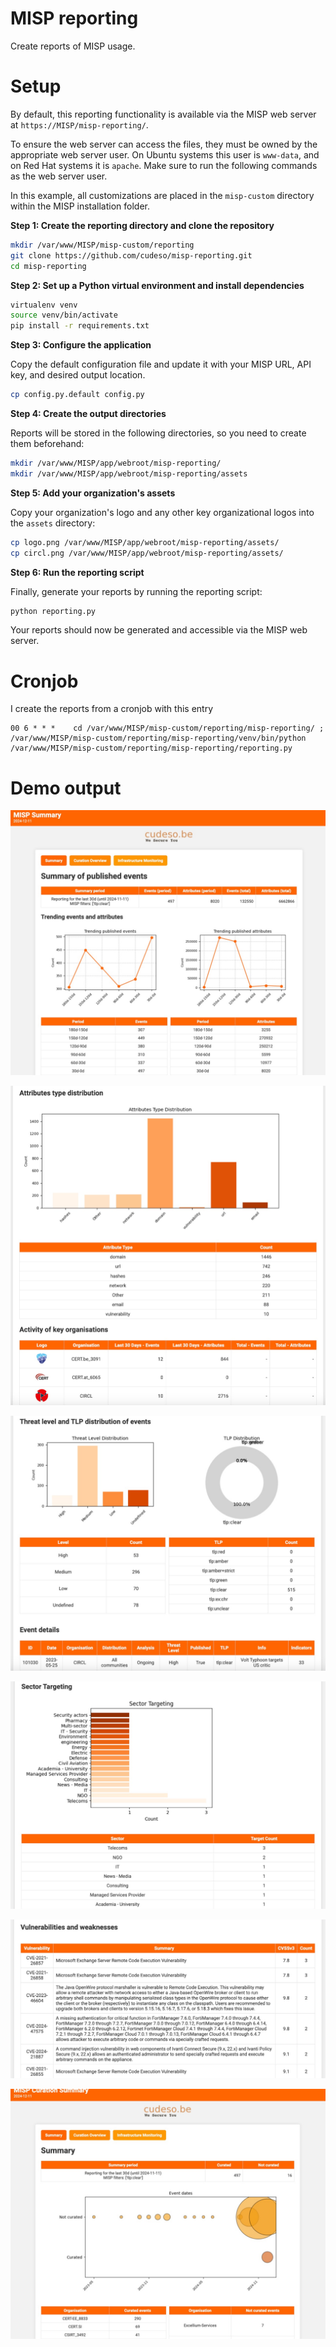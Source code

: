 # MISP reporting

Create reports of MISP usage.

# Setup

By default, this reporting functionality is available via the MISP web server at `https://MISP/misp-reporting/`.

To ensure the web server can access the files, they must be owned by the appropriate web server user. On Ubuntu systems this user is `www-data`, and on Red Hat systems it is `apache`. Make sure to run the following commands as the web server user.

In this example, all customizations are placed in the `misp-custom` directory within the MISP installation folder.

**Step 1: Create the reporting directory and clone the repository**

```bash
mkdir /var/www/MISP/misp-custom/reporting
git clone https://github.com/cudeso/misp-reporting.git
cd misp-reporting
```

**Step 2: Set up a Python virtual environment and install dependencies**

```bash
virtualenv venv
source venv/bin/activate
pip install -r requirements.txt
```

**Step 3: Configure the application**

Copy the default configuration file and update it with your MISP URL, API key, and desired output location.

```bash
cp config.py.default config.py
```

**Step 4: Create the output directories**

Reports will be stored in the following directories, so you need to create them beforehand:

```bash
mkdir /var/www/MISP/app/webroot/misp-reporting/
mkdir /var/www/MISP/app/webroot/misp-reporting/assets
```

**Step 5: Add your organization's assets**

Copy your organization's logo and any other key organizational logos into the `assets` directory:

```bash
cp logo.png /var/www/MISP/app/webroot/misp-reporting/assets/
cp circl.png /var/www/MISP/app/webroot/misp-reporting/assets/
```

**Step 6: Run the reporting script**

Finally, generate your reports by running the reporting script:

```bash
python reporting.py
```

Your reports should now be generated and accessible via the MISP web server.

# Cronjob

I create the reports from a cronjob with this entry

```
00 6 * * *    cd /var/www/MISP/misp-custom/reporting/misp-reporting/ ; /var/www/MISP/misp-custom/reporting/misp-reporting/venv/bin/python /var/www/MISP/misp-custom/reporting/misp-reporting/reporting.py
```

# Demo output

![docs/demo1.jpg](docs/demo1.jpg)

![docs/demo2.jpg](docs/demo2.jpg)

![docs/demo3.jpg](docs/demo3.jpg)

![docs/demo4.jpg](docs/demo4.jpg)

![docs/demo5.jpg](docs/demo5.jpg)

![docs/demo6.jpg](docs/demo6.jpg)